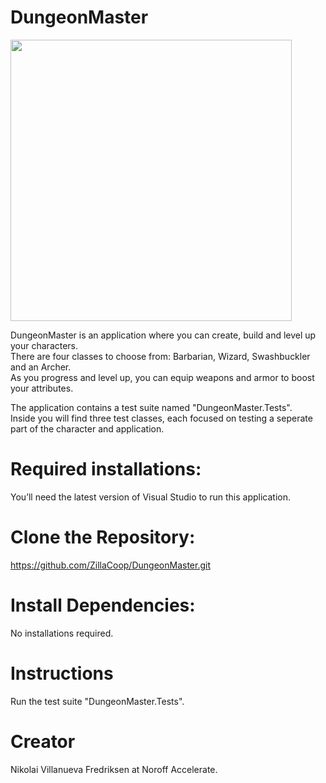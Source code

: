 # DungeonMaster
<img src="https://github.com/ZillaCoop/DungeonMaster/assets/70030526/1f82eeb0-8ba0-4ba0-b3d2-90f68cbc798a" width="450" />


DungeonMaster is an application where you can create, build and level up your characters.  
There are four classes to choose from: Barbarian, Wizard, Swashbuckler and an Archer.  
As you progress and level up, you can equip weapons and armor to boost your attributes.

The application contains a test suite named "DungeonMaster.Tests".  
Inside you will find three test classes, each focused on testing a seperate part of the character and application.

# Required installations:
You’ll need the latest version of Visual Studio to run this application.

# Clone the Repository:
https://github.com/ZillaCoop/DungeonMaster.git

# Install Dependencies:
No installations required.

# Instructions
Run the test suite "DungeonMaster.Tests".

# Creator
Nikolai Villanueva Fredriksen at Noroff Accelerate.


